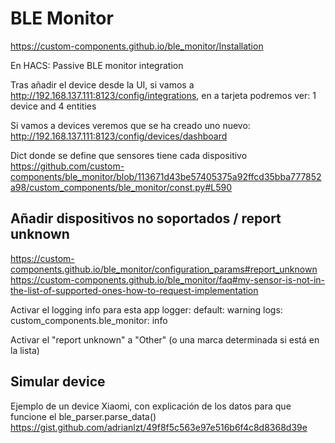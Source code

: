 # BLE Monitor
https://custom-components.github.io/ble_monitor/Installation

En HACS:
Passive BLE monitor integration

Tras añadir el device desde la UI, si vamos a http://192.168.137.111:8123/config/integrations, en a tarjeta podremos ver:
1 device and 4 entities

Si vamos a devices veremos que se ha creado uno nuevo:
http://192.168.137.111:8123/config/devices/dashboard

Dict donde se define que sensores tiene cada dispositivo
https://github.com/custom-components/ble_monitor/blob/113671d43be57405375a92ffcd35bba777852a98/custom_components/ble_monitor/const.py#L590


## Añadir dispositivos no soportados / report unknown
https://custom-components.github.io/ble_monitor/configuration_params#report_unknown
https://custom-components.github.io/ble_monitor/faq#my-sensor-is-not-in-the-list-of-supported-ones-how-to-request-implementation

Activar el logging info para esta app
logger:
  default: warning
  logs:
    custom_components.ble_monitor: info

Activar el "report unknown" a "Other" (o una marca determinada si está en la lista)


## Simular device
Ejemplo de un device Xiaomi, con explicación de los datos para que funcione el ble_parser.parse_data()
https://gist.github.com/adrianlzt/49f8f5c563e97e516b6f4c8d8368d39e
